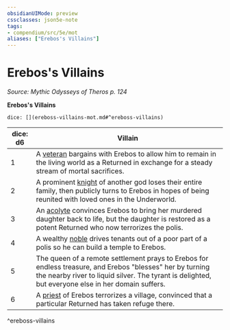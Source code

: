 ```yaml
---
obsidianUIMode: preview
cssclasses: json5e-note
tags:
- compendium/src/5e/mot
aliases: ["Erebos's Villains"]
---
```

# Erebos's Villains
*Source: Mythic Odysseys of Theros p. 124* 

**Erebos's Villains**

`dice: [](ereboss-villains-mot.md#^ereboss-villains)`

| dice: d6 | Villain |
|----------|---------|
| 1 | A [veteran](/2-Mechanics/CLI/bestiary/humanoid/veteran.md) bargains with Erebos to allow him to remain in the living world as a Returned in exchange for a steady stream of mortal sacrifices. |
| 2 | A prominent [knight](/2-Mechanics/CLI/bestiary/humanoid/knight.md) of another god loses their entire family, then publicly turns to Erebos in hopes of being reunited with loved ones in the Underworld. |
| 3 | An [acolyte](/2-Mechanics/CLI/bestiary/humanoid/acolyte.md) convinces Erebos to bring her murdered daughter back to life, but the daughter is restored as a potent Returned who now terrorizes the polis. |
| 4 | A wealthy [noble](/2-Mechanics/CLI/bestiary/humanoid/noble.md) drives tenants out of a poor part of a polis so he can build a temple to Erebos. |
| 5 | The queen of a remote settlement prays to Erebos for endless treasure, and Erebos "blesses" her by turning the nearby river to liquid silver. The tyrant is delighted, but everyone else in her domain suffers. |
| 6 | A [priest](/2-Mechanics/CLI/bestiary/humanoid/priest.md) of Erebos terrorizes a village, convinced that a particular Returned has taken refuge there. |
^ereboss-villains